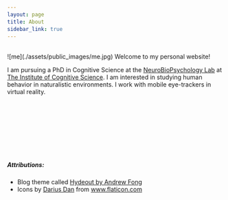 ```yaml
---
layout: page
title: About
sidebar_link: true
---
```

<br/>
![me](./assets/public_images/me.jpg)
Welcome to my personal website!

I am pursuing a PhD in Cognitive Science at the [NeuroBioPsychology Lab](https://www.ikw.uni-osnabrueck.de/en/research_groups/neurobiopsychology.html) at [The Institute of Cognitive Science](https://www.ikw.uni-osnabrueck.de/en/home.html). I am interested in studying human behavior in naturalistic environments. I work with mobile eye-trackers in virtual reality.


<br/>
<br/>
<br/>
<br/>
<br/>
<br/>
<br/>

##### Attributions:
- Blog theme called <a href="https://github.com/fongandrew/hydeout">Hydeout by Andrew Fong</a>
- Icons by <a href="https://www.flaticon.com/authors/darius-dan" title="Darius Dan">Darius Dan</a> from <a href="https://www.flaticon.com/" title="Flaticon">www.flaticon.com</a>
